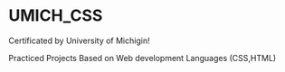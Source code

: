 # UMICH_CSS

Certificated by University of Michigin!

Practiced Projects Based on Web development Languages (CSS,HTML)
